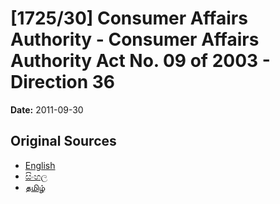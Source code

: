 # [1725/30] Consumer Affairs Authority  - Consumer Affairs Authority Act No. 09 of 2003 - Direction 36

**Date:** 2011-09-30

## Original Sources

- [English](https://documents.gov.lk/view/extra-gazettes/2011/9/1725-30_E.pdf)
- [සිංහල](https://documents.gov.lk/view/extra-gazettes/2011/9/1725-30_S.pdf)
- [தமிழ்](https://documents.gov.lk/view/extra-gazettes/2011/9/1725-30_T.pdf)
